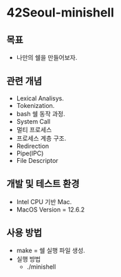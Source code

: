 # 42Seoul-minishell
## 목표
- 나만의 쉘을 만들어보자.

## 관련 개념
- Lexical Analisys.
- Tokenization.
- bash 쉘 동작 과정.
- System Call
- 멀티 프로세스
- 프로세스 계층 구조.
- Redirection
- Pipe(IPC)
- File Descriptor

## 개발 및 테스트 환경
- Intel CPU 기반 Mac.
- MacOS Version = 12.6.2

## 사용 방법
- make = 쉘 실행 파일 생성.
- 실행 방법
  - ./minishell
